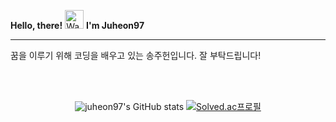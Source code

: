 **Hello, there!** <img src="https://raw.githubusercontent.com/nixin72/nixin72/master/wave.gif" 
         alt="Waving hand animated gif"
         height="30"
         width="30" /> **I'm Juheon97**

---

꿈을 이루기 위해 코딩을 배우고 있는 송주헌입니다. 잘 부탁드립니다!

<br></br>


<div align="center">
  
  ![juheon97's GitHub stats](https://github-readme-stats.vercel.app/api?username=juheon97&show_icons=true&theme=cobalt)
  [![Solved.ac프로필](http://mazassumnida.wtf/api/v2/generate_badge?boj=juheon1997)](https://solved.ac/juheon1997) 
    
</div>


<!--
**juheon97/juheon97** is a ✨ _special_ ✨ repository because its `README.md` (this file) appears on your GitHub profile.

Here are some ideas to get you started:

- 🔭 I’m currently working on ...
- 🌱 I’m currently learning ...
- 👯 I’m looking to collaborate on ...
- 🤔 I’m looking for help with ...
- 💬 Ask me about ...
- 📫 How to reach me: ...
- 😄 Pronouns: ...
- ⚡ Fun fact: ...
-->
